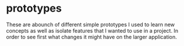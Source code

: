 # prototypes
These are abounch of different simple prototypes I used to learn new concepts as well as isolate features that I wanted to use in a project. In order to see first what changes it might have on the larger application.   